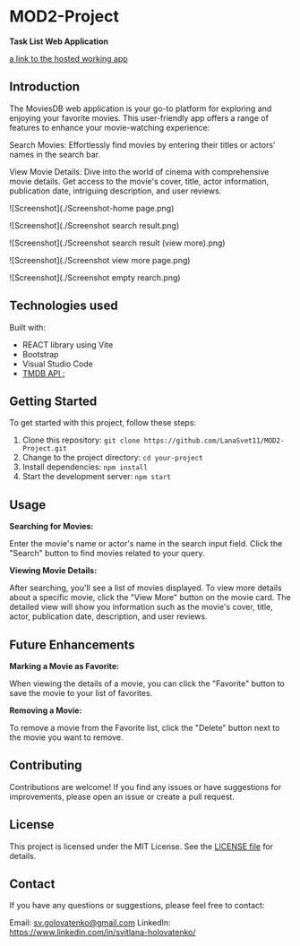 # MOD2-Project

**Task List Web Application**

[a link to the hosted working app](https://mod2-project.onrender.com)

## Introduction

The MoviesDB web application is your go-to platform for exploring and enjoying your favorite movies. This user-friendly app offers a range of features to enhance your movie-watching experience:

Search Movies: Effortlessly find movies by entering their titles or actors' names in the search bar.

View Movie Details: Dive into the world of cinema with comprehensive movie details. Get access to the movie's cover, title, actor information, publication date, intriguing description, and user reviews.

![Screenshot](./Screenshot-home page.png)

![Screenshot](./Screenshot search result.png)

![Screenshot](./Screenshot search result (view more).png)

![Screenshot](./Screenshot view more page.png)

![Screenshot](./Screenshot empty rearch.png)


## Technologies used

Built with: 

- REACT library using Vite
- Bootstrap
- Visual Studio Code
- [TMDB API :](https://www.themoviedb.org/) 


## Getting Started

To get started with this project, follow these steps:

1. Clone this repository: `git clone https://github.com/LanaSvet11/MOD2-Project.git`
2. Change to the project directory: `cd your-project`
3. Install dependencies: `npm install`
4. Start the development server: `npm start`

## Usage

**Searching for Movies:**

Enter the movie's name or actor's name in the search input field.
Click the "Search" button to find movies related to your query.


**Viewing Movie Details:**

After searching, you'll see a list of movies displayed.
To view more details about a specific movie, click the "View More" button on the movie card.
The detailed view will show you information such as the movie's cover, title, actor, publication date, description, and user reviews.

## Future Enhancements

**Marking a Movie as Favorite:**

When viewing the details of a movie, you can click the "Favorite" button to save the movie to your list of favorites.

**Removing a Movie:**

To remove a movie from the Favorite list, click the "Delete" button next to the movie you want to remove.


## Contributing

Contributions are welcome! If you find any issues or have suggestions for improvements, please open an issue or create a pull request.

## License

This project is licensed under the MIT License. See the [LICENSE file](./MIT%20License.txt) for details.

## Contact

If you have any questions or suggestions, please feel free to contact:

Email: sv.golovatenko@gmail.com
LinkedIn: https://www.linkedin.com/in/svitlana-holovatenko/
